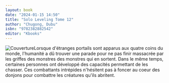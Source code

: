 ```yaml
---
layout: book
date: "2024-01-15 14:50"
title: "Solo Leveling Tome 12"
author: "Chugong, Dubu"
isbn: "9782382882542"
editor: "Kbooks"
---
```

![Couverture](/img/9782382882542.jpeg)Lorsque d'étranges portails sont apparus aux quatre coins du monde, l'humanité a dû trouver une parade pour ne pas finir massacrée par les griffes des monstres des monstres qui en sortent. Dans le même temps, certaines personnes ont développé des capacités permettant de les chasser. Ces combattants intrépides n'hésitent pas à foncer au coeur des donjons pour combattre les créatures qu'ils abritent.